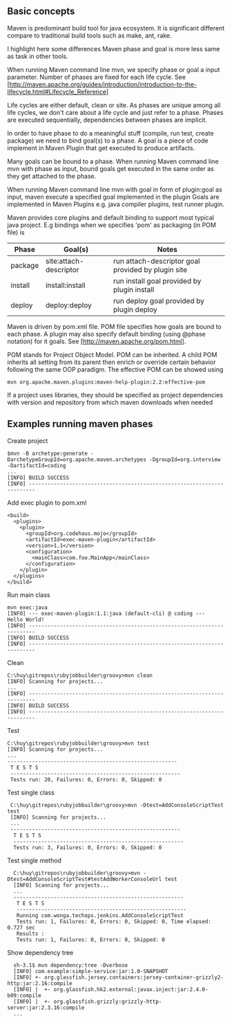 ## Basic concepts

Maven is predominant build tool for java ecosystem. It is significant different compare to traditional build tools such as make, ant, rake. 

I highlight here some differences Maven phase and goal is more less same as task in other tools. 

When running Maven command line mvn, we specify phase or goal a input parameter. Number of phases are fixed for each life cycle. See [http://maven.apache.org/guides/introduction/introduction-to-the-lifecycle.html#Lifecycle_Reference]

Life cycles are either default, clean or site. As phases are unique among all life cycles, we don't care about a life cycle and just refer to a phase. Phases are executed sequentially,  dependencies between phases are implicit.

In order to have phase to do a meaningful stuff (compile, run test,  create package) we need to bind  goal(s) to a phase. A goal is a piece of code implement in Maven Plugin that get executed to produce artifacts. 

Many goals can be bound to a phase. When running Maven command line mvn with phase as input, bound goals get executed in the same order as they get attached to the phase. 

When running Maven command line mvn with goal in form of plugin:goal as input, maven execute a specified goal implemented in the plugin Goals are implemented in Maven Plugins e.g. java compiler plugins, test runner plugin.

Maven provides core plugins and default binding to support most typical java project. E.g  bindings when we specifies 'pom' as packaging (in POM file) is

 Phase         | Goal(s)                | Notes 
 ------------- |------------------------| --------------------------------------------------
 package       | site:attach-descriptor | run attach-descriptor goal provided by plugin site
 install	      | install:install	       | run install goal provided by plugin install
 deploy	       | deploy:deploy	         | run deploy goal provided by plugin deploy

Maven is driven by pom.xml file. POM file specifies how goals are bound to each phase. A plugin may also specify default binding (using @phase notation) for it goals. See [http://maven.apache.org/pom.html].

POM stands for Project Object Model. POM can be inherited. A child POM inherits all setting from its parent then enrich or override certain behavior following the 
same OOP paradigm. The effective POM can be showed using 

    mvn org.apache.maven.plugins:maven-help-plugin:2.2:effective-pom

If a project uses libraries, they should be specified as project dependencies with version and repository from which maven downloads when needed

## Examples running maven phases

Create project

    $mvn -B archetype:generate -DarchetypeGroupId=org.apache.maven.archetypes -DgroupId=org.interview -DartifactId=coding
    ...
    [INFO] BUILD SUCCESS
    [INFO] ------------------------------------------------------------------------

Add exec plugin to pom.xml

    <build>
      <plugins>
        <plugin>
          <groupId>org.codehaus.mojo</groupId>
          <artifactId>exec-maven-plugin</artifactId>
          <version>1.1</version>
          <configuration>
            <mainClass>com.foo.MainApp</mainClass>
          </configuration>
        </plugin>
      </plugins>
    </build>

Run main class
     
    mvn exec:java
    [INFO] --- exec-maven-plugin:1.1:java (default-cli) @ coding ---
    Hello World!
    [INFO] ------------------------------------------------------------------------
    [INFO] BUILD SUCCESS
    [INFO] ------------------------------------------------------------------------

Clean

    C:\huy\gitrepos\rubyjobbuilder\groovy>mvn clean
    [INFO] Scanning for projects...
    ...
    [INFO] ------------------------------------------------------------------------
    [INFO] BUILD SUCCESS
    [INFO] ------------------------------------------------------------------------

Test

    C:\huy\gitrepos\rubyjobbuilder\groovy>mvn test
    [INFO] Scanning for projects...
    ...
    -------------------------------------------------------
     T E S T S
     -------------------------------------------------------
     Tests run: 20, Failures: 0, Errors: 0, Skipped: 0

Test single class 

     C:\huy\gitrepos\rubyjobbuilder\groovy>mvn -Dtest=AddConsoleScriptTest test
     [INFO] Scanning for projects...
     ...
     -------------------------------------------------------
      T E S T S
      -------------------------------------------------------
      Tests run: 3, Failures: 0, Errors: 0, Skipped: 0

Test single method

      C:\huy\gitrepos\rubyjobbuilder\groovy>mvn -Dtest=AddConsoleScriptTest#testAddWorkerConsoleUrl test
      [INFO] Scanning for projects...
      ...
      -------------------------------------------------------
       T E S T S
       -------------------------------------------------------
       Running com.wonga.techops.jenkins.AddConsoleScriptTest
       Tests run: 1, Failures: 0, Errors: 0, Skipped: 0, Time elapsed: 0.727 sec
       Results :
       Tests run: 1, Failures: 0, Errors: 0, Skipped: 0

Show dependency tree

      sh-3.1$ mvn dependency:tree -Dverbose
      [INFO] com.example:simple-service:jar:1.0-SNAPSHOT
      [INFO] +- org.glassfish.jersey.containers:jersey-container-grizzly2-http:jar:2.16:compile
      [INFO] |  +- org.glassfish.hk2.external:javax.inject:jar:2.4.0-b09:compile
      [INFO] |  +- org.glassfish.grizzly:grizzly-http-server:jar:2.3.16:compile
      ...
